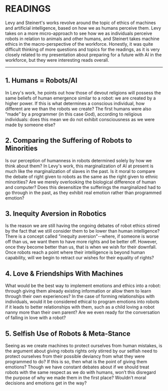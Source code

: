 # READINGS

Levy and Steinert's works revolve around the topic of ethics of machines and artificial intelligence, based on how we as humans perceive them. Levy takes on a more micro-approach to see how we as individuals perceive robots in relation to animals and other humans, and Steinert takes machine ethics in the macro-perspective of the workforce. Honestly, it was quite difficult thinking of more questions and topics for the readings, as it is very closely related to my presentation about preparing for a future with AI in the workforce, but they were interesting reads overall.

------------------------------------

## 1. Humans = Robots/AI
In Levy's work, he points out how those of devout religions will possess the same beliefs of human emergence similar to a robot: we are created by a higher power. If this is what determines a conscious individual, how different are we than the robots we create? The first humans were also “made” by a programmer (in this case God), according to religious individuals: does this mean we do not exhibit consciousness as we were made by someone else?

## 2. Comparing the Suffering of Robots to Minorities
Is our perception of humanness in robots determined solely by how we think about them? In Levy's work, this marginalization of AI at present is much like the marginalization of slaves in the past. Is it moral to compare the debate of right given to robots as the same as the right given to ethnic minorities? Are we merely overlooking the biological difference of human and computer? Does this desensitize the sufferings the marginalized had to go through in the past, as they exhibit real emotion rather than programmed emotion?

## 3. Inequity Aversion in Robotics
Is the reason we are still having the ongoing debates of robot ethics stirred by the fact that we still consider them to be lower than human intelligence? There is a concept called "inequity aversion"--where, if someone is worse off than us, we want them to have more rights and be better off. However, once they become better than us, that is when we wish for their downfall. Once robots reach a point where their intelligence is beyond human capability, will we begin to retract our wishes for their equality of rights?

## 4. Love & Friendships With Machines
What would be the best way to implement emotions and ethics into a robot: through giving them already existing information or allow them to learn through their own experiences? In the case of forming relationships with individuals, would it be considered ethical to program emotions into robots if it leads to better relationships with them, such as a child loving a robot nanny more than their own parent? Are we even ready for the conversation of falling in love with a robot?

## 5. Selfish Use of Robots & Meta-Stance 
Seeing as we create machines to protect ourselves from human mistakes, is the argument about giving robots rights only stirred by our selfish need to protect ourselves from their possible deviancy from what they were programmed to do? If this is so, then what is the point of giving them emotions? Though we have constant debates about if we should treat robots with the same respect as we do with humans, won’t this disregard the purpose of why we made them in the first place? Wouldn’t moral decisions and emotions get in the way?
